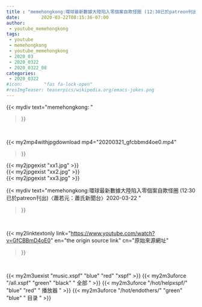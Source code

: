 ```yaml
---
title : "memehongkong:環球最新數據大陸陷入零個案自欺怪圈 (12:30已於patreon刊出)〈蕭若元：蕭氏新聞台〉2020-03-22 "
date:        2020-03-22T08:15:36-07:00
author:
 - youtube_memehongkong
tags:
 - youtube
 - memehongkong
 - youtube_memehongkong
 - 2020_03
 - 2020_0322
 - 2020_0322_08
categories:
 - 2020_0322
#icon:        "fas fa-lock-open"
#resImgTeaser: teaserpics/wikipedia.org/emacs-jokes.png
---
```


{{< mydiv text="memehongkong: "
>}}
<br>


{{< my2mp4withjpgdownload mp4="20200321_gfcbbmd4oe0.mp4"
>}}

{{< my2jpgexist "xx1.jpg" >}}<br>
{{< my2jpgexist "xx2.jpg" >}}<br>
{{< my2jpgexist "xx3.jpg" >}}<br>



{{< mydiv text="memehongkong:環球最新數據大陸陷入零個案自欺怪圈 (12:30已於patreon刊出)〈蕭若元：蕭氏新聞台〉2020-03-22 "
>}}
<br>

{{< my2linktextonly link="https://www.youtube.com/watch?v=GfCBBmD4oE0"
en="the origin source link" cn="原始來源網址"
>}}


<br>

{{< my2m3uexist "music.xspf"        "blue"   "red"    "xspf" >}} {{< my2m3uforce "/all.xspf"         "green"  "black"  " 全部 " >}} {{< my2m3uforce "/hot/helpxspf/"    "blue"   "red"    " 播放器 " >}} {{< my2m3uforce "/hot/endothers/"   "green"  "blue"   " 目录 " >}} 
